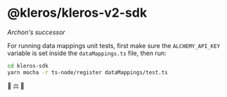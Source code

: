 # @kleros/kleros-v2-sdk

_Archon's successor_

For running data mappings unit tests, first make sure the `ALCHEMY_API_KEY` variable is set inside the `dataMappings.ts` file, then run:

```bash
cd kleros-sdk
yarn mocha -r ts-node/register dataMappings/test.ts
```

🚧 ⚖️ 🚧
